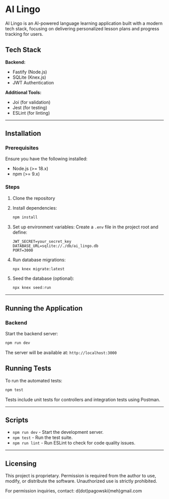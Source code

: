 # AI Lingo

AI Lingo is an AI-powered language learning application built with a modern tech stack, focusing on delivering personalized lesson plans and progress tracking for users.

## Tech Stack

**Backend:**

- Fastify (Node.js)
- SQLite (Knex.js)
- JWT Authentication

**Additional Tools:**

- Joi (for validation)
- Jest (for testing)
- ESLint (for linting)

---

## Installation

### Prerequisites

Ensure you have the following installed:

- Node.js (>= 18.x)
- npm (>= 9.x)

### Steps

1. Clone the repository

2. Install dependencies:

   ```sh
   npm install
   ```

3. Set up environment variables:
   Create a `.env` file in the project root and define:

   ```env
   JWT_SECRET=your_secret_key
   DATABASE_URL=sqlite://./db/ai_lingo.db
   PORT=3000
   ```

4. Run database migrations:

   ```sh
   npx knex migrate:latest
   ```

5. Seed the database (optional):
   ```sh
   npx knex seed:run
   ```

---

## Running the Application

### Backend

Start the backend server:

```sh
npm run dev
```

The server will be available at: `http://localhost:3000`

## Running Tests

To run the automated tests:

```sh
npm test
```

Tests include unit tests for controllers and integration tests using Postman.

---

## Scripts

- `npm run dev` - Start the development server.
- `npm test` - Run the test suite.
- `npm run lint` - Run ESLint to check for code quality issues.

---

## Licensing

This project is proprietary. Permission is required from the author to use, modify, or distribute the software. Unauthorized use is strictly prohibited.

For permission inquiries, contact: d(dot)pagowski(meh)gmail.com
